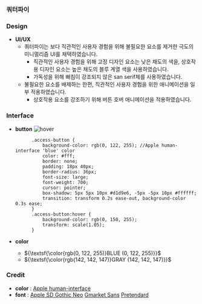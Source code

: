 ### 쿼터파이

### Design
+ **UI/UX**
  + 쿼터파이는 보다 직관적인 사용자 경험을 위해 불필요한 요소를 제거한 극도의 미니멀리즘 UI를 채택하였습니다.
    + 직관적인 사용자 경험을 위해 고정 디자인 요소는 낮은 채도의 색을, 상호작용 디자인 요소는 높은 채도의 블루 계열 색을 사용하였습니다.
    + 가독성을 위해 삐침이 강조되지 않은 san serif체를 사용하였습니다.
  + 불필요한 요소를 배제하는 한편, 직관적인 사용자 경험을 위한 애니메이션을 일부 적용하였습니다.
    + 상호작용 요소를 강조하기 위해 버튼 호버 애니메이션을 적용하였습니다.
      
### Interface
+ **button**
  ![hover](https://github.com/qpi-labels/qpi-labels.github.io/blob/cf5ccdca1aae841e1974f232eabb6522db81e396/image%20source/hover.gif)
  ```
        .access-button {
            background-color: rgb(0, 122, 255); //Apple human-interface 'blue' color
            color: #fff;
            border: none;
            padding: 18px 40px;
            border-radius: 36px;
            font-size: large;
            font-weight: 700;
            cursor: pointer;
            box-shadow: 5px 5px 10px #d1d9e6, -5px -5px 10px #ffffff;
            transition: transform 0.2s ease-out, background-color 0.3s ease;
        }
        .access-button:hover {
            background-color: rgb(0, 150, 255);
            transform: scale(1.05);
        }
  ```
+ **color**

  + ${\textsf{\color{rgb(0, 122, 255)}BLUE (0, 122, 255)}}$
  + ${\textsf{\color{rgb(142, 142, 147)}GRAY (142, 142, 147)}}$

### Credit
+ **color** : [Apple human-interface](https://developer.apple.com/design/human-interface-guidelines/color)
+ **font** : [Apple SD Gothic Neo](https://support.apple.com/ko-kr/103203) [Gmarket Sans](https://corp.gmarket.com/fonts/) [Pretendard](https://github.com/orioncactus/pretendard)
